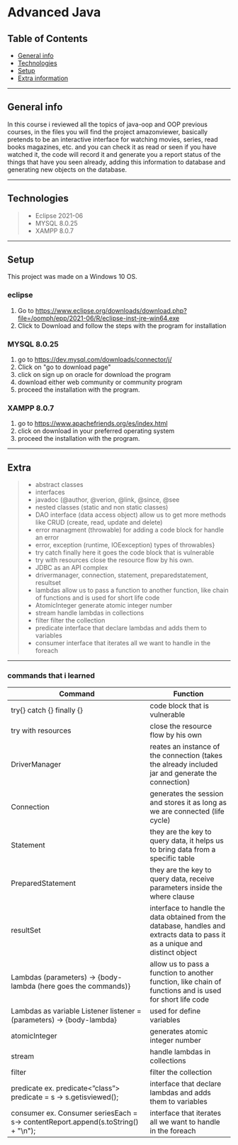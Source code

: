 # Advanced Java

## Table of Contents
* [General info](#general-info) 
* [Technologies](#technologies) 
* [Setup](#setup)
* [Extra information](#Extra)

------------
## General info

In this course i reviewed all the topics of java-oop and OOP previous courses, in the files you will find the project amazonviewer, basically pretends to be an interactive interface for watching movies, series, read books magazines, etc. and you can check it as read or seen if you have watched it, the code will record it and generate you a report status of the things that have you seen already, adding this information to database and generating new objects on the database.

------------
## Technologies

>- Eclipse 2021-06
>- MYSQL 8.0.25
>- XAMPP 8.0.7

------------
## Setup
This project was made on a Windows 10 OS.

### eclipse 
1. Go to https://www.eclipse.org/downloads/download.php?file=/oomph/epp/2021-06/R/eclipse-inst-jre-win64.exe
2. Click to Download and follow the steps with the program for installation

### MYSQL 8.0.25
1. go to https://dev.mysql.com/downloads/connector/j/
2. Click on "go to download page" 
3. click on sign up on oracle for download the program
4. download either web community or community program 
5. proceed the installation with the program.

### XAMPP 8.0.7 
1. go to https://www.apachefriends.org/es/index.html
2. click on download in your preferred operating system
3. proceed the installation with the program.


------------
## Extra

>- abstract classes
>- interfaces
>- javadoc (@author, @verion, @link, @since, @see
>- nested classes (static and non static classes)
>- DAO interface (data access object) allow us to get more methods like CRUD (create, read, update and delete)
>- error managment (throwable) for adding a code block for handle an error
>- error, exception (runtime, IOEexception) types of throwables}
>- try catch finally here it goes the code block that is vulnerable
>- try with resources close the resource flow by his own.
>- JDBC as an API complex
>- drivermanager, connection, statement, preparedstatement, resultset
>- lambdas allow us to pass a function to another function, like chain of functions and is used for short life code
>- AtomicInteger generate atomic integer number
>- stream handle lambdas in collections
>- filter filter the collection 
>- predicate interface that declare lambdas and adds them to variables
>- consumer interface that iterates all we want to handle in the foreach

------------
### commands that i learned
|  Command | Function  |
| ------------ | ------------ |
|  try{} catch {} finally {} | code block that is vulnerable |
|  try with resources | close the resource flow by his own |
|  DriverManager | reates an instance of the connection (takes the already included jar and generate the connection) |
|  Connection | generates the session and stores it as long as we are connected (life cycle) |
|  Statement | they are the key to query data, it helps us to bring data from a specific table |
|  PreparedStatement | they are the key to query data, receive parameters inside the where clause |
|  resultSet | interface to handle the data obtained from the database, handles and extracts data to pass it as a unique and distinct object |
|  Lambdas (parameters) -> {body-lambda (here goes the commands)} | allow us to pass a function to another function, like chain of functions and is used for short life code |
|  Lambdas as variable Listener listener = (parameters) -> {body-lambda} | used for define variables |
|  atomicInteger | generates atomic integer number |
|  stream | handle lambdas in collections |
|  filter | filter the collection |
|  predicate ex. predicate<”class”>  predicate = s -> s.getisviewed(); | interface that declare lambdas and adds them to variables |
|  consumer ex. Consumer<class> seriesEach = s-> contentReport.append(s.toString() + "\n"); | interface that iterates all we want to handle in the foreach |

